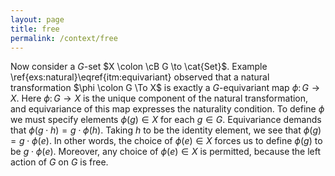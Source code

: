 ```yaml
---
layout: page
title: free
permalink: /context/free
---
```

Now consider a $G$-set $X \colon \cB G \to \cat{Set}$. Example \ref{exs:natural}\eqref{itm:equivariant} observed that a natural transformation $\phi \colon G \To X$ is exactly a $G$-equivariant map $\phi \colon G \to X$. Here $\phi \colon G \to X$ is the unique component of the natural transformation, and equivariance of this map expresses the naturality condition. To define $\phi$ we must specify elements $\phi(g) \in X$ for each $g \in G$. Equivariance demands that $\phi(g \cdot h) = g \cdot \phi(h)$. Taking $h$ to be the identity element, we see that $\phi(g) = g \cdot \phi(e)$. In other words, the choice of $\phi(e) \in X$ forces us to define $\phi(g)$ to be $g \cdot \phi(e)$. Moreover, any choice of $\phi(e) \in X$ is permitted, because the left action of $G$ on $G$ is free.
